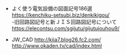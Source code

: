 - よく使う電気設備の図面記号186選  
https://kenchiku-setsubi.biz/denkikigou/  
-旧回路図記号と新ＪＩＳ回路図記号について  
https://elecontsu.com/sgijutu/gijutujouhou9/

- JW_CAD 
http://kiia7.blog26.fc2.com/
http://www.okaden.tv/cad/index.html

